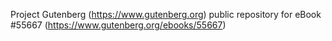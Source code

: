 Project Gutenberg (https://www.gutenberg.org) public repository for
eBook #55667 (https://www.gutenberg.org/ebooks/55667)
